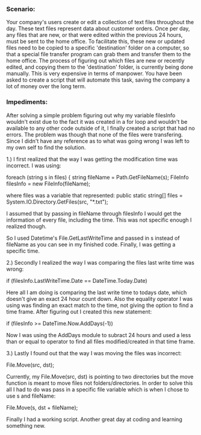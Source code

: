 ### Scenario: 

Your company's users create or edit a collection of text files
throughout the day. These text files represent data about customer
orders.
Once per day, any files that are new, or that were edited within the
previous 24 hours, must be sent to the home office. To facilitate this,
these new or updated files need to be copied to a specific 'destination'
folder on a computer, so that a special file transfer program can grab
them and transfer them to the home office.
The process of figuring out which files are new or recently edited, and
copying them to the 'destination' folder, is currently being done
manually. This is very expensive in terms of manpower.
You have been asked to create a script that will automate this task,
saving the company a lot of money over the long term.

### Impediments:

After solving a simple problem figuring out why my variable filesInfo wouldn't exist due to the fact it was created in a for loop and
wouldn't be available to any other code outside of it, I finally created a script that had no errors. The problem was though that none
of the files were transfering. Since I didn't have any reference as to what was going wrong I was left to my own self to find the solution. 

1.) I first realized that the way I was getting the modification time was incorrect. I was using:

foreach (string s in files)
            {
                string fileName = Path.GetFileName(s);
                FileInfo filesInfo = new FileInfo(fileName);
          
where files was a variable that represented: public static string[] files = System.IO.Directory.GetFiles(src, "*.txt");

I assumed that by passing in fileName through filesInfo I would get the information of every file, including the time. This was not 
specific enough I realized though.

So I used Datetime's File.GetLastWriteTime and passed in s instead of fileName as you can see in my finished code. Finally, I was getting 
a specific time.

2.) Secondly I realized the way I was comparing the files last write time was wrong:

if (filesInfo.LastWriteTime.Date == DateTime.Today.Date)

Here all I am doing is comparing the last write time to todays date, which doesn't give an exact 24 hour count down. Also the 
equality operator I was using was finding an exact match to the time, not giving the option to find a time frame.
After figuring out I created this new statement:

if (filesInfo >= DateTime.Now.AddDays(-1))

Now I was using the AddDays module to subract 24 hours and used a less than or equal to operator to find all files modified/created
in that time frame.

3.) Lastly I found out that the way I was moving the files was incorrect:

File.Move(src, dst);

Currently, my File.Move(src, dst) is pointing to two directories but the move function is meant to move files not folders/directories.
In order to solve this all I had to do was pass in a specific file variable which is when I chose to use s and fileName:

File.Move(s, dst + fileName);

Finally I had a working script. Another great day at coding and learning something new.

